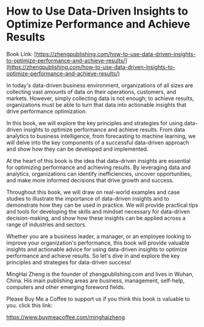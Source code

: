 # How to Use Data-Driven Insights to Optimize Performance and Achieve Results

Book Link: [https://zhengpublishing.com/how-to-use-data-driven-insights-to-optimize-performance-and-achieve-results/](https://zhengpublishing.com/how-to-use-data-driven-insights-to-optimize-performance-and-achieve-results/)

In today's data-driven business environment, organizations of all sizes are collecting vast amounts of data on their operations, customers, and markets. However, simply collecting data is not enough; to achieve results, organizations must be able to turn that data into actionable insights that drive performance optimization.

In this book, we will explore the key principles and strategies for using data-driven insights to optimize performance and achieve results. From data analytics to business intelligence, from forecasting to machine learning, we will delve into the key components of a successful data-driven approach and show how they can be developed and implemented.

At the heart of this book is the idea that data-driven insights are essential for optimizing performance and achieving results. By leveraging data and analytics, organizations can identify inefficiencies, uncover opportunities, and make more informed decisions that drive growth and success.

Throughout this book, we will draw on real-world examples and case studies to illustrate the importance of data-driven insights and to demonstrate how they can be used in practice. We will provide practical tips and tools for developing the skills and mindset necessary for data-driven decision-making, and show how these insights can be applied across a range of industries and sectors.

Whether you are a business leader, a manager, or an employee looking to improve your organization's performance, this book will provide valuable insights and actionable advice for using data-driven insights to optimize performance and achieve results. So let's dive in and explore the key principles and strategies for data-driven success!

MingHai Zheng is the founder of zhengpublishing.com and lives in Wuhan, China. His main publishing areas are business, management, self-help, computers and other emerging foreword fields.

Please Buy Me a Coffee to support us if you think this book is valuable to you. click this link:

https://www.buymeacoffee.com/minghaizheng
